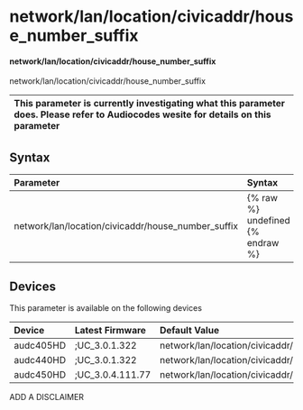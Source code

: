 ﻿---
description: network/lan/location/civicaddr/house_number_suffix
search: false
---

# network/lan/location/civicaddr/house_number_suffix

#### network/lan/location/civicaddr/house_number_suffix

network/lan/location/civicaddr/house_number_suffix


| This parameter is currently investigating what this parameter does. Please refer to Audiocodes wesite for details on this parameter | 
| :--- |

## Syntax
| Parameter | Syntax |
| :--- | :--- |
|network/lan/location/civicaddr/house_number_suffix | {% raw %} undefined {% endraw %}|

## Devices
This parameter is available on the following devices

| Device | Latest Firmware | Default Value |
|:---|:---|:---|
| audc405HD | ;UC_3.0.1.322 | network/lan/location/civicaddr/house_number_suffix= 
| audc440HD | ;UC_3.0.1.322 | network/lan/location/civicaddr/house_number_suffix= 
| audc450HD | ;UC_3.0.4.111.77 | network/lan/location/civicaddr/house_number_suffix= 

ADD A DISCLAIMER
